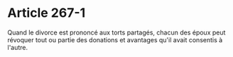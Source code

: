 # Article 267-1

Quand le divorce est prononcé aux torts partagés, chacun des époux peut révoquer tout ou partie des donations et avantages qu'il avait consentis à l'autre.
